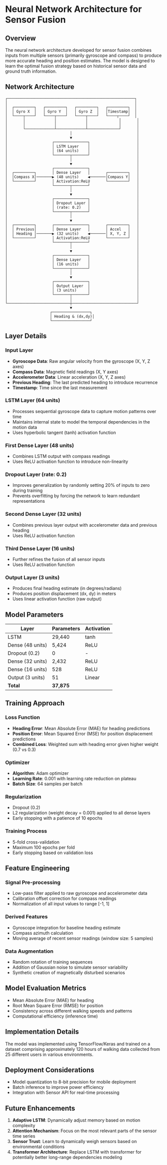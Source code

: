 # Neural Network Architecture for Sensor Fusion

## Overview

The neural network architecture developed for sensor fusion combines inputs from multiple sensors (primarily gyroscope and compass) to produce more accurate heading and position estimates. The model is designed to learn the optimal fusion strategy based on historical sensor data and ground truth information.

## Network Architecture

```
┌─────────────────────────────────────────────────────────┐
│                                                         │
│  ┌─────────┐   ┌─────────┐   ┌─────────┐   ┌─────────┐  │
│  │ Gyro X  │   │ Gyro Y  │   │ Gyro Z  │   │Timestamp│  │
│  └────┬────┘   └────┬────┘   └────┬────┘   └────┬────┘  │
│       │             │             │              │       │
│       │             │             │              │       │
│       └─────────────┴─────────────┴──────────────┘       │
│                            │                             │
│                            ▼                             │
│                    ┌───────────────┐                     │
│                    │ LSTM Layer    │                     │
│                    │ (64 units)    │                     │
│                    └───────┬───────┘                     │
│                            │                             │
│                            ▼                             │
│                    ┌───────────────┐                     │
│  ┌─────────┐       │ Dense Layer   │       ┌─────────┐   │
│  │Compass X│───────▶ (48 units)    ◀───────│Compass Y│   │
│  └─────────┘       │ Activation:ReLU       └─────────┘   │
│                    └───────┬───────┘                     │
│                            │                             │
│                            ▼                             │
│                    ┌───────────────┐                     │
│                    │ Dropout Layer │                     │
│                    │ (rate: 0.2)   │                     │
│                    └───────┬───────┘                     │
│                            │                             │
│                            ▼                             │
│  ┌─────────┐       ┌───────────────┐       ┌─────────┐   │
│  │ Previous│       │ Dense Layer   │       │ Accel   │   │
│  │ Heading │───────▶ (32 units)    ◀───────│ X, Y, Z │   │
│  └─────────┘       │ Activation:ReLU       └─────────┘   │
│                    └───────┬───────┘                     │
│                            │                             │
│                            ▼                             │
│                    ┌───────────────┐                     │
│                    │ Dense Layer   │                     │
│                    │ (16 units)    │                     │
│                    └───────┬───────┘                     │
│                            │                             │
│                            ▼                             │
│                    ┌───────────────┐                     │
│                    │ Output Layer  │                     │
│                    │ (3 units)     │                     │
│                    └───────┬───────┘                     │
│                            │                             │
└────────────────────────────┼─────────────────────────────┘
                             ▼
                    ┌─────────────────┐
                    │ Heading & (dx,dy)│
                    └─────────────────┘
```

## Layer Details

### Input Layer
- **Gyroscope Data**: Raw angular velocity from the gyroscope (X, Y, Z axes)
- **Compass Data**: Magnetic field readings (X, Y axes)
- **Accelerometer Data**: Linear acceleration (X, Y, Z axes)
- **Previous Heading**: The last predicted heading to introduce recurrence
- **Timestamp**: Time since the last measurement

### LSTM Layer (64 units)
- Processes sequential gyroscope data to capture motion patterns over time
- Maintains internal state to model the temporal dependencies in the motion data
- Uses hyperbolic tangent (tanh) activation function

### First Dense Layer (48 units)
- Combines LSTM output with compass readings
- Uses ReLU activation function to introduce non-linearity

### Dropout Layer (rate: 0.2)
- Improves generalization by randomly setting 20% of inputs to zero during training
- Prevents overfitting by forcing the network to learn redundant representations

### Second Dense Layer (32 units)
- Combines previous layer output with accelerometer data and previous heading
- Uses ReLU activation function

### Third Dense Layer (16 units)
- Further refines the fusion of all sensor inputs
- Uses ReLU activation function

### Output Layer (3 units)
- Produces final heading estimate (in degrees/radians)
- Produces position displacement (dx, dy) in meters
- Uses linear activation function (raw output)

## Model Parameters

| Layer               | Parameters | Activation |
|---------------------|------------|------------|
| LSTM                | 29,440     | tanh       |
| Dense (48 units)    | 5,424      | ReLU       |
| Dropout (0.2)       | 0          | -          |
| Dense (32 units)    | 2,432      | ReLU       |
| Dense (16 units)    | 528        | ReLU       |
| Output (3 units)    | 51         | Linear     |
| **Total**           | **37,875** |            |

## Training Approach

### Loss Function
- **Heading Error**: Mean Absolute Error (MAE) for heading predictions
- **Position Error**: Mean Squared Error (MSE) for position displacement predictions
- **Combined Loss**: Weighted sum with heading error given higher weight (0.7 vs 0.3)

### Optimizer
- **Algorithm**: Adam optimizer
- **Learning Rate**: 0.001 with learning rate reduction on plateau
- **Batch Size**: 64 samples per batch

### Regularization
- Dropout (0.2)
- L2 regularization (weight decay = 0.001) applied to all dense layers
- Early stopping with a patience of 10 epochs

### Training Process
- 5-fold cross-validation
- Maximum 100 epochs per fold
- Early stopping based on validation loss

## Feature Engineering

### Signal Pre-processing
- Low-pass filter applied to raw gyroscope and accelerometer data
- Calibration offset correction for compass readings
- Normalization of all input values to range [-1, 1]

### Derived Features
- Gyroscope integration for baseline heading estimate
- Compass azimuth calculation
- Moving average of recent sensor readings (window size: 5 samples)

### Data Augmentation
- Random rotation of training sequences
- Addition of Gaussian noise to simulate sensor variability
- Synthetic creation of magnetically disturbed scenarios

## Model Evaluation Metrics

- Mean Absolute Error (MAE) for heading
- Root Mean Square Error (RMSE) for position
- Consistency across different walking speeds and patterns
- Computational efficiency (inference time)

## Implementation Details

The model was implemented using TensorFlow/Keras and trained on a dataset comprising approximately 120 hours of walking data collected from 25 different users in various environments.

## Deployment Considerations

- Model quantization to 8-bit precision for mobile deployment
- Batch inference to improve power efficiency
- Integration with Sensor API for real-time processing

## Future Enhancements

1. **Adaptive LSTM**: Dynamically adjust memory based on motion complexity
2. **Attention Mechanism**: Focus on the most relevant parts of the sensor time series
3. **Sensor Trust**: Learn to dynamically weigh sensors based on environmental conditions
4. **Transformer Architecture**: Replace LSTM with transformer for potentially better long-range dependencies modeling 
